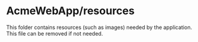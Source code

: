 # AcmeWebApp/resources

This folder contains resources (such as images) needed by the application. This file can
be removed if not needed.
